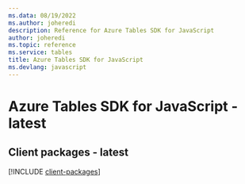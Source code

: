 ```yaml
---
ms.data: 08/19/2022
ms.author: joheredi
description: Reference for Azure Tables SDK for JavaScript
author: joheredi
ms.topic: reference
ms.service: tables
title: Azure Tables SDK for JavaScript
ms.devlang: javascript
---
```

# Azure Tables SDK for JavaScript - latest

## Client packages - latest
[!INCLUDE [client-packages](tables-client-index.md)]